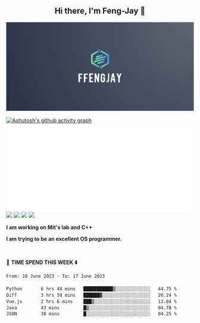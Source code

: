 <h2 align="center"> Hi there, I'm Feng-Jay 👋 </h2>  

![](https://github.com/Feng-Jay/DataStruct/blob/master/Image/1.png)  

[![Ashutosh's github activity graph](https://activity-graph.herokuapp.com/graph?username=Feng-Jay&theme=github)](https://github.com/ashutosh00710/github-readme-activity-graph)



<img src='/metrics.plugin.achievements.compact.svg' align='right' />

![](https://visitor-badge.glitch.me/badge?page_id=Feng-Jay.readme)
![](https://img.shields.io/badge/Concentrate-Cpp-blue)
![](https://img.shields.io/badge/Rust-primer-orange)
![](https://img.shields.io/badge/Target-OS-9cf)  

<p align="left"><b>
I am working on Mit's lab and C++

I am trying to be an excellent OS programmer. 
</b></p>
<!-- ![Achievement]() -->

<!-- <img align="right" src="https://github-readme-stats.vercel.app/api?username=Feng-Jay&show_icons=true&icon_color=CE1D2D&text_color=718096&bg_color=ffffff&hide_title=true" /> -->
<!-- ![Calendar]() -->
<!-- <img src='/metrics.plugin.isocalendar.fullyear.svg' align='center' />   -->
<!-- 
<img src='metrics.plugin.stargazers.svg' align='right' width='200' height='200'> -->

&emsp;

<!-- ![Metrics](/github-metrics.svg) -->

📘 **TIME SPEND THIS WEEK ⬇️**
<!--START_SECTION:waka-->

```txt
From: 10 June 2023 - To: 17 June 2023

Python       6 hrs 48 mins   ███████████▒░░░░░░░░░░░░░   44.75 %
Diff         3 hrs 59 mins   ██████▓░░░░░░░░░░░░░░░░░░   26.24 %
Vue.js       2 hrs 6 mins    ███▒░░░░░░░░░░░░░░░░░░░░░   13.84 %
Java         43 mins         █▒░░░░░░░░░░░░░░░░░░░░░░░   04.78 %
JSON         38 mins         █░░░░░░░░░░░░░░░░░░░░░░░░   04.25 %
```

<!--END_SECTION:waka-->
